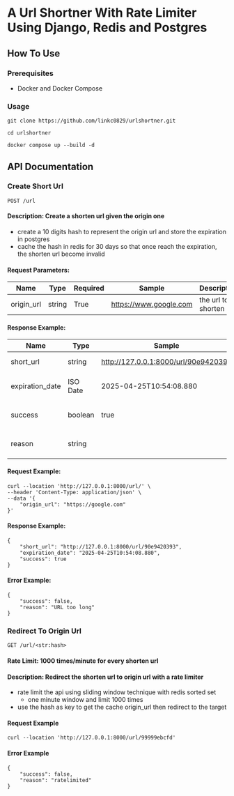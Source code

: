 # A Url Shortner With Rate Limiter Using Django, Redis and Postgres


## How To Use
### Prerequisites
* Docker and Docker Compose 

### Usage
```
git clone https://github.com/linkc0829/urlshortner.git

cd urlshortner

docker compose up --build -d
```

## API Documentation
### Create Short Url
```
POST /url
```
#### Description: Create a shorten url given the origin one
* create a 10 digits hash to represent the origin url and store the expiration in postgres
* cache the hash in redis for 30 days so that once reach the expiration, the shorten url become invalid

#### Request Parameters:

| Name | Type | Required | Sample | Description |
| -------- | -------- | -------- | -------- | -------- |
| origin_url     | string     | True     | https://www.google.com | the url to shorten

#### Response Example:
| Name | Type | Sample | Description |
| -------- | --------  | -------- | -------- |
| short_url     | string       | http://127.0.0.1:8000/url/90e9420393 | the shorten url
| expiration_date | ISO Date | 2025-04-25T10:54:08.880 | the date the shorten url expire
| success | boolean | true | if operation success or not
| reason | string | | indicate the reason if failed

#### Request Example:
```
curl --location 'http://127.0.0.1:8000/url/' \
--header 'Content-Type: application/json' \
--data '{
    "origin_url": "https://google.com"
}'
```

#### Response Example:
```
{
    "short_url": "http://127.0.0.1:8000/url/90e9420393",
    "expiration_date": "2025-04-25T10:54:08.880",
    "success": true
}
```

#### Error Example:
```
{
    "success": false,
    "reason": "URL too long"
}
```


### Redirect To Origin Url
```
GET /url/<str:hash>
```

#### Rate Limit: 1000 times/minute for every shorten url

#### Description: Redirect the shorten url to origin url with a rate limiter
* rate limit the api using sliding window technique with redis sorted set
    * one minute window and limit 1000 times
* use the hash as key to get the cache origin_url then redirect to the target

#### Request Example
```
curl --location 'http://127.0.0.1:8000/url/99999ebcfd'
```

#### Error Example
```
{
    "success": false,
    "reason": "ratelimited"
}
```





